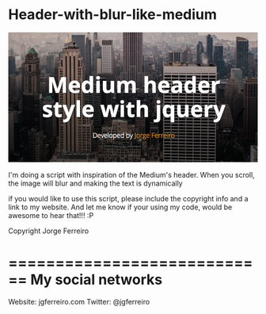 Header-with-blur-like-medium
============================

![alt tag](images/git_image.jpg)

I'm doing a script with inspiration of the Medium's header. When you scroll, the image will blur and making the text is dynamically

if you would like to use this script, please include the copyright info and a link to my website. And let me know if your using my code, would be awesome to hear that!!! :P

Copyright Jorge Ferreiro

============================
My social networks
============================

Website: jgferreiro.com
Twitter: @jgferreiro 
